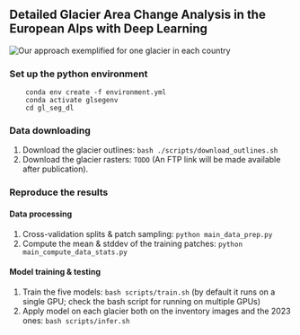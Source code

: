 ## Detailed Glacier Area Change Analysis in the European Alps with Deep Learning

![](./data/gif/one_glacier_per_country.gif "Our approach exemplified for one glacier in each country")

### Set up the python environment
```shell
    conda env create -f environment.yml
    conda activate glsegenv
    cd gl_seg_dl
```

### Data downloading
1. Download the glacier outlines: `bash ./scripts/download_outlines.sh`
2. Download the glacier rasters: `TODO` (An FTP link will be made available after publication).

### Reproduce the results
#### Data processing
1. Cross-validation splits & patch sampling: `python main_data_prep.py`
2. Compute the mean & stddev of the training patches: `python main_compute_data_stats.py`

#### Model training & testing
1. Train the five models: `bash scripts/train.sh` (by default it runs on a single GPU; check the bash script for running on multiple GPUs)
2. Apply model on each glacier both on the inventory images and the 2023 ones: `bash scripts/infer.sh`